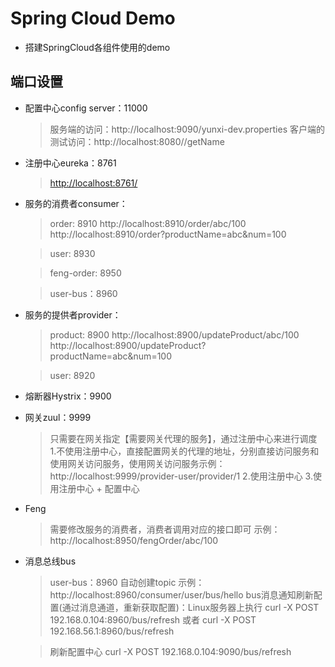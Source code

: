# Spring Cloud Demo
* 搭建SpringCloud各组件使用的demo

## 端口设置
* 配置中心config server：11000
    > 服务端的访问：http://localhost:9090/yunxi-dev.properties
    > 客户端的测试访问：http://localhost:8080//getName
* 注册中心eureka：8761
    > [http://localhost:8761/](http://localhost:8761/)
* 服务的消费者consumer：
    > order: 8910
    > http://localhost:8910/order/abc/100
    > http://localhost:8910/order?productName=abc&num=100
    
    > user: 8930
    
    > feng-order: 8950
    
    > user-bus：8960
    
* 服务的提供者provider：
    > product: 8900
    > http://localhost:8900/updateProduct/abc/100
    > http://localhost:8900/updateProduct?productName=abc&num=100
    
    >user: 8920
    
* 熔断器Hystrix：9900
    > 

* 网关zuul：9999
    > 只需要在网关指定【需要网关代理的服务】，通过注册中心来进行调度
    > 1.不使用注册中心，直接配置网关的代理的地址，分别直接访问服务和使用网关访问服务，使用网关访问服务示例：http://localhost:9999/provider-user/provider/1
    > 2.使用注册中心
    > 3.使用注册中心 + 配置中心

* Feng
    > 需要修改服务的消费者，消费者调用对应的接口即可
    示例：http://localhost:8950/fengOrder/abc/100

* 消息总线bus
    > user-bus：8960 自动创建topic
    示例：http://localhost:8960/consumer/user/bus/hello
    bus消息通知刷新配置(通过消息通道，重新获取配置)：Linux服务器上执行
    curl -X POST 192.168.0.104:8960/bus/refresh 或者 curl -X POST 192.168.56.1:8960/bus/refresh
    
    > 刷新配置中心
        curl -X POST 192.168.0.104:9090/bus/refresh